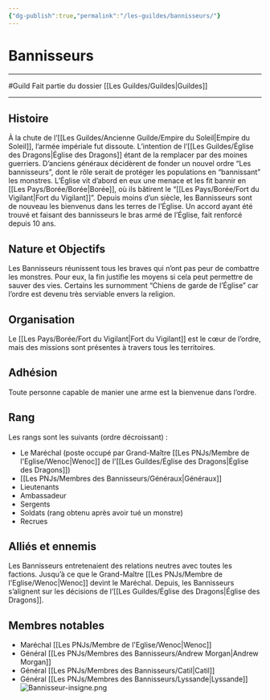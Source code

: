 ```yaml
---
{"dg-publish":true,"permalink":"/les-guildes/bannisseurs/"}
---
```


# Bannisseurs
---
#Guild 
Fait partie du dossier [[Les Guildes/Guildes\|Guildes]]

-------
## Histoire
À la chute de l’[[Les Guildes/Ancienne Guilde/Empire du Soleil\|Empire du Soleil]], l’armée impériale fut dissoute. L’intention de l’[[Les Guildes/Église des Dragons\|Église des Dragons]] étant de la remplacer par des moines guerriers.
D’anciens généraux décidèrent de fonder un nouvel ordre “Les bannisseurs”, dont le rôle serait de protéger les populations en “bannissant” les monstres. L’Église vit d’abord en eux une menace et les fit bannir en [[Les Pays/Borée/Borée\|Borée]], où ils bâtirent le “[[Les Pays/Borée/Fort du Vigilant\|Fort du Vigilant]]”.
Depuis moins d’un siècle, les Bannisseurs sont de nouveau les bienvenus dans les terres de l’Église. Un accord ayant été trouvé et faisant des bannisseurs le bras armé de l’Église, fait renforcé depuis 10 ans.
## Nature et Objectifs
Les Bannisseurs réunissent tous les braves qui n’ont pas peur de combattre les monstres. Pour eux, la fin justifie les moyens si cela peut permettre de sauver des vies.
Certains les surnomment “Chiens de garde de l’Église” car l’ordre est devenu très serviable envers la religion.
## Organisation
Le [[Les Pays/Borée/Fort du Vigilant\|Fort du Vigilant]] est le cœur de l’ordre, mais des missions sont présentes à travers tous les territoires.
## Adhésion
Toute personne capable de manier une arme est la bienvenue dans l’ordre.
## Rang
Les rangs sont les suivants (ordre décroissant) :
- Le Maréchal (poste occupé par Grand-Maître [[Les PNJs/Membre de l'Eglise/Wenoc\|Wenoc]] de l'[[Les Guildes/Église des Dragons\|Église des Dragons]])
- [[Les PNJs/Membres des Bannisseurs/Généraux\|Généraux]]
- Lieutenants
- Ambassadeur
- Sergents
- Soldats (rang obtenu après avoir tué un monstre)
- Recrues
## Alliés et ennemis
Les Bannisseurs entretenaient des relations neutres avec toutes les factions. Jusqu’à ce que le Grand-Maître [[Les PNJs/Membre de l'Eglise/Wenoc\|Wenoc]] devint le Maréchal. Depuis, les Bannisseurs s’alignent sur les décisions de l’[[Les Guildes/Église des Dragons\|Église des Dragons]].
## Membres notables
- Maréchal [[Les PNJs/Membre de l'Eglise/Wenoc\|Wenoc]]
- Général [[Les PNJs/Membres des Bannisseurs/Andrew Morgan\|Andrew Morgan]]
- Général [[Les PNJs/Membres des Bannisseurs/Catil\|Catil]]
- Général [[Les PNJs/Membres des Bannisseurs/Lyssande\|Lyssande]]
![Bannisseur-insigne.png](/img/user/_Images/_Guilde/Bannisseur-insigne.png)